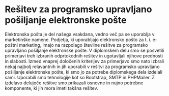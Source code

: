 # Rešitev za programsko upravljano pošiljanje elektronske pošte

Elektronska pošta je del našega vsakdana, vedno več pa se uporablja v marketinške namene. Podjetja, ki uporabljajo elektronsko pošto za t. i. e-poštni marketing, imajo na razpolago številne rešitve za programsko upravljano pošiljanje elektronske pošte. 
V diplomskem delu smo se posvetili primerjavi treh izbranih odprtokodnih rešitev in ugotavljali njihove prednosti in slabosti. Izmed vnaprej določenih kriterijev za primerjavo smo nato izbrali nekaj najbolj relavantnih in jih uporabili v rešitvi za programsko upravljano pošiljanje elektronske pošte, ki smo jo za potrebe diplomskega dela izdelali sami. Uporabili smo tehnologije kot so Bootstrap, SMTP in PHPMailer.
Z izdelavo delujoče rešitve smo prikazali osnovne in nujno potrebne komponente, ki jih mora imeti takšna rešitev.  

